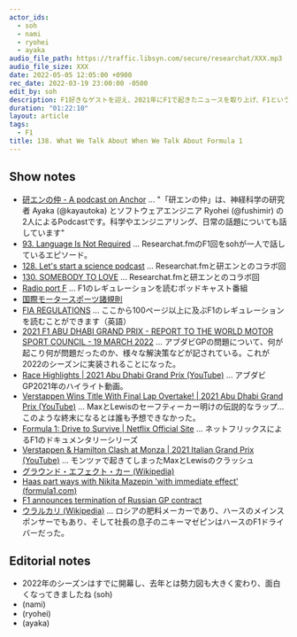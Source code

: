 ```yaml
---
actor_ids:
  - soh
  - nami
  - ryohei
  - ayaka
audio_file_path: https://traffic.libsyn.com/secure/researchat/XXX.mp3
audio_file_size: XXX
date: 2022-05-05 12:05:00 +0900
rec_date: 2022-03-19 23:00:00 -0500
edit_by: soh
description: F1好きなゲストを迎え、2021年にF1で起きたニュースを取り上げ、F1という競技の面白さや複雑さ、国際情勢とスポーツの関係などについて話しました。
duration: "01:22:10"
layout: article
tags:
  - F1
title: 138. What We Talk About When We Talk About Formula 1
---
```


## Show notes
- [研エンの仲 - A podcast on Anchor](https://anchor.fm) ... "「研エンの仲」は、神経科学の研究者 Ayaka (@kayautoka) とソフトウェアエンジニア Ryohei (@fushimir)
の2人によるPodcastです。科学やエンジニアリング、日常の話題についても話しています"
- [93. Language Is Not Required](https://researchat.fm/episode/93) ... Researchat.fmのF1回をsohが一人で話しているエピソード。
- [128. Let's start a science podcast](https://researchat.fm/episode/128) ... Researchat.fmと研エンとのコラボ回
- [130. SOMEBODY TO LOVE](https://researchat.fm/episode/130) ... Researchat.fmと研エンとのコラボ回
- [Radio port F](https://www.listennotes.com/podcasts/radio-port-f-port-f-8oyx_3SjNp2/) ... F1のレギュレーションを読むポッドキャスト番組
- [国際モータースポーツ諸規則](https://motorsports.jaf.or.jp/regulations/information/international)
- [FIA REGULATIONS](https://www.fia.com/regulation/category/110) ... ここから100ページ以上に及ぶF1のレギュレーションを読むことができます（英語）
- [2021 F1 ABU DHABI GRAND PRIX - REPORT TO THE WORLD MOTOR SPORT COUNCIL - 19 MARCH 2022](https://www.fia.com/2021-f1-abu-dhabi-grand-prix-report-world-motor-sport-council-19-march-2022) ... アブダビGPの問題について、何が起こり何が問題だったのか、様々な解決策などが記されている。これが2022のシーズンに実装されることになった。
- [Race Highlights | 2021 Abu Dhabi Grand Prix (YouTube)](https://www.youtube.com/watch?v=7QJ-N-AQJYc) ... アブダビGP2021年のハイライト動画。
- [Verstappen Wins Title With Final Lap Overtake! | 2021 Abu Dhabi Grand Prix (YouTube)](https://www.youtube.com/watch?v=MTe12fH2xtQ) ... MaxとLewisのセーフティーカー明けの伝説的なラップ...このような終末になるとは誰も予想できなかった。
- [Formula 1: Drive to Survive | Netflix Official Site](https://www.netflix.com/ca/title/80204890) ... ネットフリックスによるF1のドキュメンタリーシリーズ
- [Verstappen & Hamilton Clash at Monza | 2021 Italian Grand Prix (YouTube)](https://www.youtube.com/watch?v=_VSwwZYDW94&t=1s) ... モンツァで起きてしまったMaxとLewisのクラッシュ
- [グラウンド・エフェクト・カー (Wikipedia)](https://ja.wikipedia.org/wiki/%E3%82%B0%E3%83%A9%E3%82%A6%E3%83%B3%E3%83%89%E3%83%BB%E3%82%A8%E3%83%95%E3%82%A7%E3%82%AF%E3%83%88%E3%83%BB%E3%82%AB%E3%83%BC)
- [Haas part ways with Nikita Mazepin 'with immediate effect' (formula1.com)](https://www.formula1.com/en/latest/article.breaking-haas-to-part-ways-with-nikita-mazepin-with-immediate-effect.nmmqyclyJjFNkPJjQyiyF.html)
- [F1 announces termination of Russian GP contract](https://www.motorsport.com/f1/news/russian-gp-contract-terminated-sochi-petersburg/8661644/)
- [ウラルカリ (Wikipedia)](https://ja.wikipedia.org/wiki/%E3%82%A6%E3%83%A9%E3%83%AB%E3%82%AB%E3%83%AA) ... ロシアの肥料メーカーであり、ハースのメインスポンサーでもあり、そして社長の息子のニキーマゼピンはハースのF1ドライバーだった。

## Editorial notes
- 2022年のシーズンはすでに開幕し、去年とは勢力図も大きく変わり、面白くなってきましたね (soh)
- (nami)
- (ryohei)
- (ayaka)
